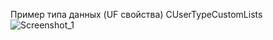 Пример типа данных (UF свойства) CUserTypeCustomLists
![Screenshot_1](https://github.com/user-attachments/assets/da34fff9-9d13-478d-b4f4-156d6b13a37c)
